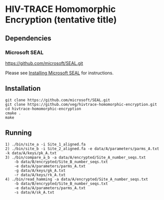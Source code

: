 # HIV-TRACE Homomorphic Encryption (tentative title)

## Dependencies

### Microsoft SEAL 
https://github.com/microsoft/SEAL.git

Please see [Installing Microsoft SEAL](https://github.com/microsoft/SEAL#installing-microsoft-seal-1) for instructions.

## Installation

```
git clone https://github.com/microsoft/SEAL.git
git clone https://github.com/veg/hivtrace-homomorphic-encryption.git
cd hivtrace-homomorphic-encryption
cmake .
make
```
## Running 

```
1) ./bin/site_a -i Site_1_aligned.fa
2) ./bin/site_b -i Site_2_aligned.fa -e data/A/parameters/parms_A.txt -k data/A/keys/pk_A.txt
3) ./bin/compare_a_b -a data/A/encrypted/Site_A_number_seqs.txt 
    -b data/B/encrypted/Site_B_number_seqs.txt 
    -e data/A/parameters/parms_A.txt 
    -g data/A/keys/gk_A.txt 
    -r data/A/keys/rk_A.txt
4) ./bin/read_hamming -a data/A/encrypted/Site_A_number_seqs.txt
    -b data/B/encrypted/Site_B_number_seqs.txt
    -e data/A/parameters/parms_A.txt
    -s data/A/sk_A.txt

```
